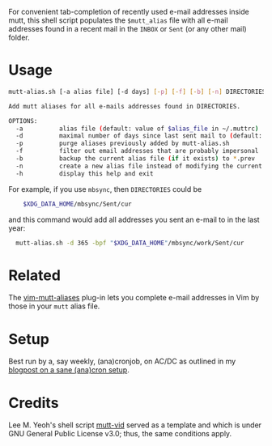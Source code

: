 For convenient tab-completion of recently used e-mail addresses inside mutt, this shell script populates the `$mutt_alias` file with all e-mail addresses found in a recent mail in the `INBOX` or `Sent` (or any other mail) folder.

# Usage

```sh
mutt-alias.sh [-a alias file] [-d days] [-p] [-f] [-b] [-n] DIRECTORIES

Add mutt aliases for all e-mails addresses found in DIRECTORIES.

OPTIONS:
  -a          alias file (default: value of $alias_file in ~/.muttrc)
  -d          maximal number of days since last sent mail to (default: 0 = unlimited)
  -p          purge aliases previously added by mutt-alias.sh
  -f          filter out email addresses that are probably impersonal
  -b          backup the current alias file (if it exists) to *.prev
  -n          create a new alias file instead of modifying the current one
  -h          display this help and exit

```

For example, if you use `mbsync`, then `DIRECTORIES` could be

```sh
    $XDG_DATA_HOME/mbsync/Sent/cur
```
and this command would add all addresses you sent an e-mail to in the last year:
```sh
  mutt-alias.sh -d 365 -bpf "$XDG_DATA_HOME"/mbsync/work/Sent/cur
```

# Related

The [vim-mutt-aliases](https://github.com/Konfekt/vim-mutt-aliases) plug-in lets you complete e-mail addresses in Vim by those in your `mutt` alias file.

# Setup

Best run by a, say weekly, (ana)cronjob, on AC/DC as outlined in my [blogpost on a sane (ana)cron setup](https://konfekt.github.io/blog/2016/12/11/sane-cron-setup).

# Credits

Lee M. Yeoh's shell script [mutt-vid](https://gitlab.com/protist/mutt-vid) served as a template and which is under GNU General Public License v3.0;
thus, the same conditions apply.

